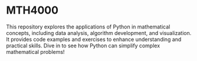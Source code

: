# MTH4000
This repository explores the applications of Python in mathematical concepts, including data analysis, algorithm development, and visualization. It provides code examples and exercises to enhance understanding and practical skills. Dive in to see how Python can simplify complex mathematical problems!

